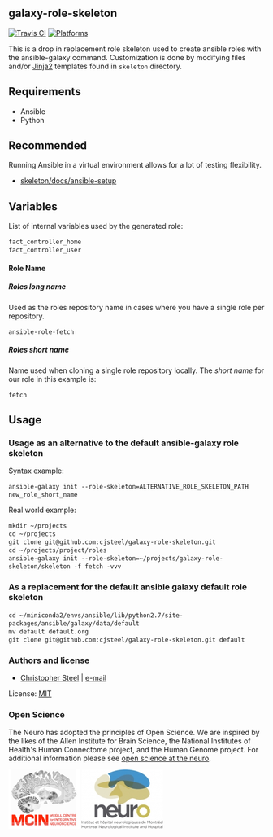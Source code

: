 ## galaxy-role-skeleton

[![Travis CI](http://img.shields.io/travis/csteel/ansible-rolegalaxy-role-skeleton/default.svg?style=flat)](http://travis-ci.org/csteel/ansible-rolegalaxy-role-skeleton/default)
[![Platforms](http://img.shields.io/badge/platforms-debian%20/%20ubuntu-lightgrey.svg?style=flat)](#)

This is a drop in replacement role skeleton used to create ansible roles with the ansible-galaxy command. Customization is done by modifying files and/or [Jinja2](http://jinja.pocoo.org/) templates found in `skeleton` directory.

## Requirements

- Ansible
- Python

## Recommended

Running Ansible in a virtual environment allows for a lot of testing flexibility.

* [skeleton/docs/ansible-setup](skeleton/docs/ansible-setup.md)

## Variables

List of internal variables used by the generated role:

    fact_controller_home
    fact_controller_user

#### Role Name

##### Roles long name

Used as the roles repository name in cases where you have a single role per repository.

```shell
ansible-role-fetch
```

##### Roles short name

Name used when cloning a single role repository locally. The *short name* for our role in this example is:

```shell
fetch
```

## Usage

### Usage as an alternative to the default ansible-galaxy role skeleton

Syntax example:

```shell
ansible-galaxy init --role-skeleton=ALTERNATIVE_ROLE_SKELETON_PATH new_role_short_name
```

Real world example:

```shell
mkdir ~/projects
cd ~/projects
git clone git@github.com:cjsteel/galaxy-role-skeleton.git
cd ~/projects/project/roles
ansible-galaxy init --role-skeleton=~/projects/galaxy-role-skeleton/skeleton -f fetch -vvv
```

### As a replacement for the default ansible galaxy default role skeleton

```shell
cd ~/miniconda2/envs/ansible/lib/python2.7/site-packages/ansible/galaxy/data/default
mv default default.org
git clone git@github.com:cjsteel/galaxy-role-skeleton.git default
```

### Authors and license

- [Christopher Steel](http://mcin-cnim.ca/) | [e-mail](mailto:christopher.steel@mcgill.ca)

License: [MIT](https://tldrlegal.com/license/mit-license)

### Open Science

The Neuro has adopted the principles of Open Science. We are inspired by the likes of the Allen Institute for Brain Science, the National Institutes of Health's Human Connectome project, and the Human Genome project. For additional information please see [open science at the neuro](https://www.mcgill.ca/neuro/open-science-0).

![MCIN](skeleton/imgs/mcin-logo-brain-140x116.png)          ![neuro](skeleton/imgs/neuro-logo-160x116.png)  

